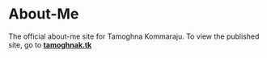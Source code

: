 # About-Me
The official about-me site for Tamoghna Kommaraju. To view the published site, go to [**tamoghnak.tk**](tamoghnak.tk)
